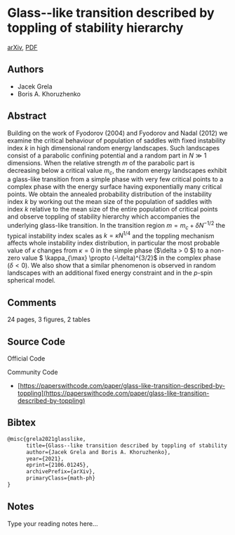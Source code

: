 
# Glass--like transition described by toppling of stability hierarchy

[arXiv](https://arxiv.org/abs/2106.01245), [PDF](https://arxiv.org/pdf/2106.01245.pdf)

## Authors

- Jacek Grela
- Boris A. Khoruzhenko

## Abstract

Building on the work of Fyodorov (2004) and Fyodorov and Nadal (2012) we examine the critical behaviour of population of saddles with fixed instability index $k$ in high dimensional random energy landscapes. Such landscapes consist of a parabolic confining potential and a random part in $N\gg 1$ dimensions. When the relative strength $m$ of the parabolic part is decreasing below a critical value $m_c$, the random energy landscapes exhibit a glass-like transition from a simple phase with very few critical points to a complex phase with the energy surface having exponentially many critical points. We obtain the annealed probability distribution of the instability index $k$ by working out the mean size of the population of saddles with index $k$ relative to the mean size of the entire population of critical points and observe toppling of stability hierarchy which accompanies the underlying glass-like transition. In the transition region $m=m_c + \delta N^{-1/2}$ the typical instability index scales as $k = \kappa N^{1/4}$ and the toppling mechanism affects whole instability index distribution, in particular the most probable value of $\kappa$ changes from $\kappa = 0$ in the simple phase ($\delta > 0 $) to a non-zero value $ \kappa_{\max} \propto (-\delta)^{3/2}$ in the complex phase ($\delta < 0$). We also show that a similar phenomenon is observed in random landscapes with an additional fixed energy constraint and in the $p$-spin spherical model.

## Comments

24 pages, 3 figures, 2 tables

## Source Code

Official Code



Community Code

- [https://paperswithcode.com/paper/glass-like-transition-described-by-toppling](https://paperswithcode.com/paper/glass-like-transition-described-by-toppling)

## Bibtex

```tex
@misc{grela2021glasslike,
      title={Glass--like transition described by toppling of stability hierarchy}, 
      author={Jacek Grela and Boris A. Khoruzhenko},
      year={2021},
      eprint={2106.01245},
      archivePrefix={arXiv},
      primaryClass={math-ph}
}
```

## Notes

Type your reading notes here...

